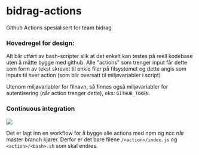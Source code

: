 # bidrag-actions
Github Actions spesialisert for team bidrag

### Hovedregel for design:
Alt blir utført av bash-scripter slik at det enkelt kan testes på reell kodebase uten å måtte bygge med github. Alle "actions" som trenger input får
dette som form av tekst skrevet til enkle filer på filsystemet og dette angis som inputs til hver action (som blir oversatt til miljøvariabler i script)

Utenom miljøvariabler for filnavn, så finnes også miljøvariabler for autentisering (når action trenger dette), eks: `GITHUB_TOKEN`.

### Continuous integration
![](https://github.com/navikt/bidrag-commons/workflows/continious%20integration/badge.svg)

Det er lagt inn en workflow for å bygge alle actions med npm og ncc når master branch kjører. Derfor er det bare filene `/<action>/index.js` og 
`<action>/<bash>.sh` som skal endres.
